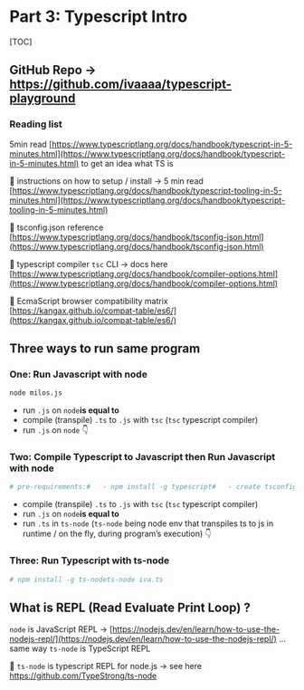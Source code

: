 # Part 3: Typescript Intro

[TOC]

## GitHub Repo → https://github.com/ivaaaa/typescript-playground

### Reading list

5min read [https://www.typescriptlang.org/docs/handbook/typescript-in-5-minutes.html](https://www.typescriptlang.org/docs/handbook/typescript-in-5-minutes.html) to get an idea what TS is

📌 instructions on how to setup / install → 5 min read [https://www.typescriptlang.org/docs/handbook/typescript-tooling-in-5-minutes.html](https://www.typescriptlang.org/docs/handbook/typescript-tooling-in-5-minutes.html)

📌 tsconfig.json reference [https://www.typescriptlang.org/docs/handbook/tsconfig-json.html](https://www.typescriptlang.org/docs/handbook/tsconfig-json.html)

📌 typescript compiler `tsc` CLI → docs here [https://www.typescriptlang.org/docs/handbook/compiler-options.html](https://www.typescriptlang.org/docs/handbook/compiler-options.html)

📌 EcmaScript browser compatibility matrix [https://kangax.github.io/compat-table/es6/](https://kangax.github.io/compat-table/es6/)

## Three ways to run same program

### One: Run Javascript with node

```bash
node milos.js
```

- run `.js` on `node`**is equal to**
- compile (transpile) `.ts` to `.js` with `tsc` (`tsc` typescript compiler)
- run `.js` on `node`
:point_down:

### Two: Compile Typescript to Javascript then Run Javascript with node

```bash
# pre-requirements:#   - npm install -g typescript#   - create tsconfig.json filetsc iva.tsnode iva.js
```

- compile (transpile) `.ts` to `.js` with `tsc` (`tsc` typescript compiler)
- run `.js` on `node`**is equal to**
- run `.ts` in `ts-node` (`ts-node` being node env that transpiles ts to js in runtime / on the fly, during program’s execution) :point_down:

### Three: Run Typescript with ts-node

```bash
# npm install -g ts-nodets-node iva.ts
```

## What is REPL (Read Evaluate Print Loop) ?

`node` is JavaScript REPL → [https://nodejs.dev/en/learn/how-to-use-the-nodejs-repl/](https://nodejs.dev/en/learn/how-to-use-the-nodejs-repl/)
… same way `ts-node` is TypeScript REPL

📌 `ts-node` is typescript REPL for node.js → see here https://github.com/TypeStrong/ts-node